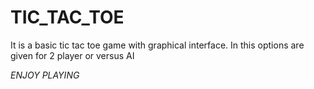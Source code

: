 # TIC_TAC_TOE
It is a basic tic tac toe game with graphical interface.
In this options are given for 2 player or versus AI

*ENJOY PLAYING*
